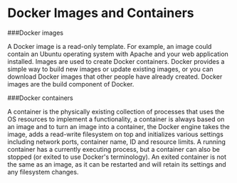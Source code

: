 # Docker Images and Containers

###Docker images 

A Docker image is a read-only template. For example, an image could contain an Ubuntu operating system with Apache and your web application installed. Images are used to create Docker containers. Docker provides a simple way to build new images or update existing images, or you can download Docker images that other people have already created. Docker images are the build component of Docker.

###Docker containers

A container is the physically existing collection of processes that uses the OS resources to implement a functionality, a container is always based on an image and to turn an image into a container, the Docker engine takes the image, adds a read-write filesystem on top and initializes various settings including network ports, container name, ID and resource limits. A running container has a currently executing process, but a container can also be stopped (or exited to use Docker's terminology). An exited container is not the same as an image, as it can be restarted and will retain its settings and any filesystem changes.
